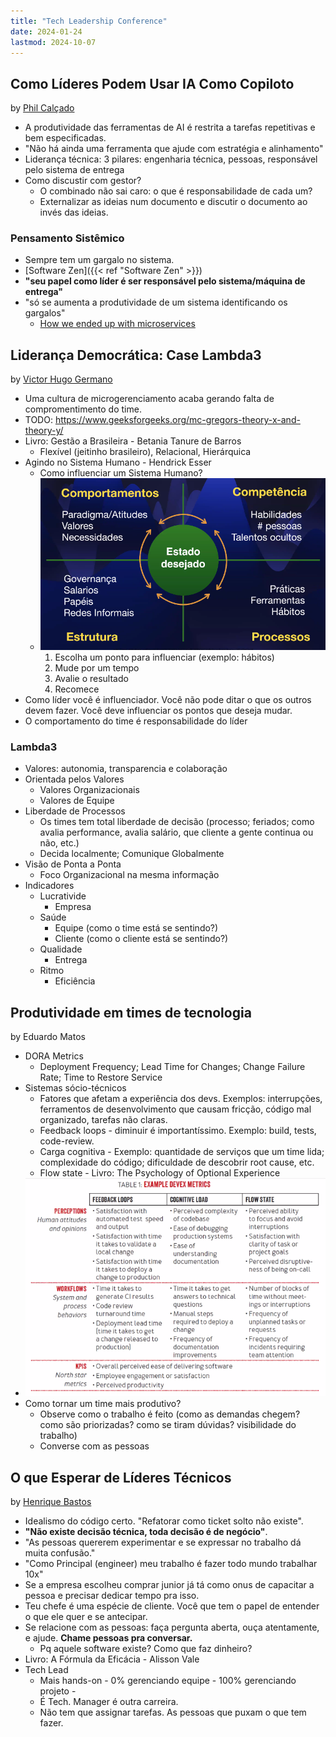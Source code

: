 ```yaml
---
title: "Tech Leadership Conference"
date: 2024-01-24
lastmod: 2024-10-07
---
```

## Como Líderes Podem Usar IA Como Copiloto
by [Phil Calçado](https://philcalcado.com/)
- A produtividade das ferramentas de AI é restrita a tarefas repetitivas e bem especificadas.
- "Não há ainda uma ferramenta que ajude com estratégia e alinhamento"
- Liderança técnica: 3 pilares: engenharia técnica, pessoas, responsável pelo sistema de entrega
- Como discustir com gestor?
	- O combinado não sai caro: o que é responsabilidade de cada um?
	- Externalizar as ideias num documento e discutir o documento ao invés das ideias.
### Pensamento Sistêmico
- Sempre tem um gargalo no sistema.
- [Software Zen]({{< ref "Software Zen" >}})
- **"seu papel como líder é ser responsável pelo sistema/máquina de entrega"**
- "só se aumenta a produtividade de um sistema identificando os gargalos"
	- [How we ended up with microservices](https://philcalcado.com/2015/09/08/how_we_ended_up_with_microservices.html)


## Liderança Democrática: Case Lambda3
by [Victor Hugo Germano](https://www.victorhg.com/)
- Uma cultura de microgerenciamento acaba gerando falta de compromentimento do time.
- TODO: https://www.geeksforgeeks.org/mc-gregors-theory-x-and-theory-y/
- Livro: Gestão a Brasileira - Betania Tanure de Barros
	- Flexível (jeitinho brasileiro), Relacional, Hierárquica
- Agindo no Sistema Humano - Hendrick Esser
	- Como influenciar um Sistema Humano?
    - ![como_influenciar_um_sistema_humano.png](/anotacoes/Assets/como_influenciar_um_sistema_humano.png)
		1. Escolha um ponto para influenciar (exemplo: hábitos)
		2. Mude por um tempo
		3. Avalie o resultado
		4. Recomece
- Como líder você é influenciador. Você não pode ditar o que os outros devem fazer. Você deve influenciar os pontos que deseja mudar.
- O comportamento do time é responsabilidade do líder
### Lambda3
- Valores: autonomia, transparencia e colaboração
- Orientada pelos Valores
	- Valores Organizacionais
	- Valores de Equipe
- Liberdade de Processos
	- Os times tem total liberdade de decisão (processo; feriados; como avalia performance, avalia salário, que cliente a gente continua ou não, etc.)
	- Decida localmente; Comunique Globalmente
- Visão de Ponta a Ponta
	- Foco Organizacional na mesma informação
- Indicadores
	- Lucrativide
		- Empresa
	- Saúde
		- Equipe (como o time está se sentindo?)
		- Cliente (como o cliente está se sentindo?)
	- Qualidade
		- Entrega
	- Ritmo
		- Eficiência


## Produtividade em times de tecnologia
by Eduardo Matos
- DORA Metrics
	- Deployment Frequency; Lead Time for Changes; Change Failure Rate; Time to Restore Service
- Sistemas sócio-técnicos
	- Fatores que afetam a experiência dos devs. Exemplos: interrupções, ferramentos de desenvolvimento que causam fricção, código mal organizado, tarefas não claras.
	- Feedback loops - diminuir é importantíssimo. Exemplo: build, tests, code-review.
	- Carga cognitiva - Exemplo: quantidade de serviços que um time lida; complexidade do código; dificuldade de descobrir root cause, etc.
	- Flow state - Livro: The Psychology of Optional Experience
- ![devex_metrics.png](/anotacoes/Assets/devex_metrics.png)
- Como tornar um time mais produtivo?
	- Observe como o trabalho é feito (como as demandas chegem? como são priorizadas? como se tiram dúvidas? visibilidade do trabalho)
	- Converse com as pessoas


## O que Esperar de Líderes Técnicos
by [Henrique Bastos](https://henriquebastos.net/)
- Idealismo do código certo. "Refatorar como ticket solto não existe".
- **"Não existe decisão técnica, toda decisão é de negócio"**.
- "As pessoas quererem experimentar e se expressar no trabalho dá muita confusão."
- "Como Principal (engineer) meu trabalho é fazer todo mundo trabalhar 10x"
- Se a empresa escolheu comprar junior já tá como onus de capacitar a pessoa e precisar dedicar tempo pra isso.
- Teu chefe é uma espécie de cliente. Você que tem o papel de entender o que ele quer e se antecipar.
- Se relacione com as pessoas: faça pergunta aberta, ouça atentamente, e ajude. **Chame pessoas pra conversar.**
	- Pq aquele software existe? Como que faz dinheiro?
- Livro: A Fórmula da Eficácia - Alisson Vale
- Tech Lead
	- Mais hands-on - 0% gerenciando equipe - 100% gerenciando projeto -
	- É Tech. Manager é outra carreira.
	- Não tem que assignar tarefas. As pessoas que puxam o que tem fazer.
